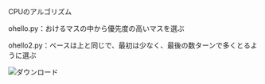 CPUのアルゴリズム

ohello.py：おけるマスの中から優先度の高いマスを選ぶ

ohello2.py：ベースは上と同じで、最初は少なく、最後の数ターンで多くとるように選ぶ


![ダウンロード](https://user-images.githubusercontent.com/84836565/133793017-2b9389b3-2a73-47c4-a8e6-4623e822e546.gif)
